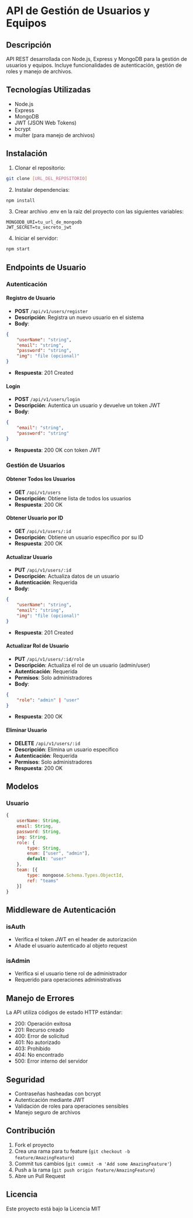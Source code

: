 # API de Gestión de Usuarios y Equipos

## Descripción
API REST desarrollada con Node.js, Express y MongoDB para la gestión de usuarios y equipos. Incluye funcionalidades de autenticación, gestión de roles y manejo de archivos.

## Tecnologías Utilizadas
- Node.js
- Express
- MongoDB
- JWT (JSON Web Tokens)
- bcrypt
- multer (para manejo de archivos)

## Instalación

1. Clonar el repositorio:
```bash
git clone [URL_DEL_REPOSITORIO]
```

2. Instalar dependencias:
```bash
npm install
```

3. Crear archivo .env en la raíz del proyecto con las siguientes variables:
```env
MONGODB_URI=tu_url_de_mongodb
JWT_SECRET=tu_secreto_jwt
```

4. Iniciar el servidor:
```bash
npm start
```

## Endpoints de Usuario

### Autenticación

#### Registro de Usuario
- **POST** `/api/v1/users/register`
- **Descripción**: Registra un nuevo usuario en el sistema
- **Body**:
```json
{
    "userName": "string",
    "email": "string",
    "password": "string",
    "img": "file (opcional)"
}
```
- **Respuesta**: 201 Created

#### Login
- **POST** `/api/v1/users/login`
- **Descripción**: Autentica un usuario y devuelve un token JWT
- **Body**:
```json
{
    "email": "string",
    "password": "string"
}
```
- **Respuesta**: 200 OK con token JWT

### Gestión de Usuarios

#### Obtener Todos los Usuarios
- **GET** `/api/v1/users`
- **Descripción**: Obtiene lista de todos los usuarios
- **Respuesta**: 200 OK

#### Obtener Usuario por ID
- **GET** `/api/v1/users/:id`
- **Descripción**: Obtiene un usuario específico por su ID
- **Respuesta**: 200 OK

#### Actualizar Usuario
- **PUT** `/api/v1/users/:id`
- **Descripción**: Actualiza datos de un usuario
- **Autenticación**: Requerida
- **Body**:
```json
{
    "userName": "string",
    "email": "string",
    "img": "file (opcional)"
}
```
- **Respuesta**: 201 Created

#### Actualizar Rol de Usuario
- **PUT** `/api/v1/users/:id/role`
- **Descripción**: Actualiza el rol de un usuario (admin/user)
- **Autenticación**: Requerida
- **Permisos**: Solo administradores
- **Body**:
```json
{
    "role": "admin" | "user"
}
```
- **Respuesta**: 200 OK

#### Eliminar Usuario
- **DELETE** `/api/v1/users/:id`
- **Descripción**: Elimina un usuario específico
- **Autenticación**: Requerida
- **Permisos**: Solo administradores
- **Respuesta**: 200 OK

## Modelos

### Usuario
```javascript
{
    userName: String,
    email: String,
    password: String,
    img: String,
    role: {
        type: String,
        enum: ["user", "admin"],
        default: "user"
    },
    team: [{
        type: mongoose.Schema.Types.ObjectId,
        ref: "teams"
    }]
}
```

## Middleware de Autenticación

### isAuth
- Verifica el token JWT en el header de autorización
- Añade el usuario autenticado al objeto request

### isAdmin
- Verifica si el usuario tiene rol de administrador
- Requerido para operaciones administrativas 

## Manejo de Errores
La API utiliza códigos de estado HTTP estándar:
- 200: Operación exitosa
- 201: Recurso creado
- 400: Error de solicitud
- 401: No autorizado
- 403: Prohibido
- 404: No encontrado
- 500: Error interno del servidor

## Seguridad
- Contraseñas hasheadas con bcrypt
- Autenticación mediante JWT
- Validación de roles para operaciones sensibles
- Manejo seguro de archivos

## Contribución
1. Fork el proyecto
2. Crea una rama para tu feature (`git checkout -b feature/AmazingFeature`)
3. Commit tus cambios (`git commit -m 'Add some AmazingFeature'`)
4. Push a la rama (`git push origin feature/AmazingFeature`)
5. Abre un Pull Request

## Licencia
Este proyecto está bajo la Licencia MIT 